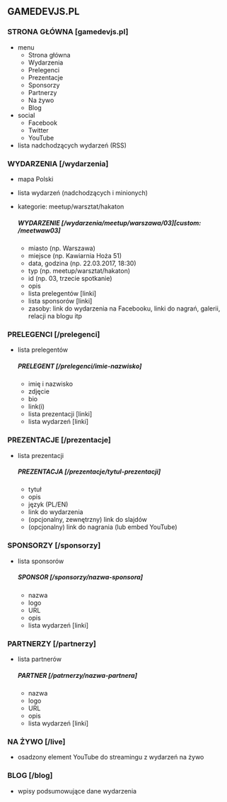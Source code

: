 ## GAMEDEVJS.PL

### STRONA GŁÓWNA [gamedevjs.pl]

- menu
	- Strona główna
	- Wydarzenia
	- Prelegenci
	- Prezentacje
	- Sponsorzy
	- Partnerzy
	- Na żywo
	- Blog
- social
	- Facebook
	- Twitter
	- YouTube
- lista nadchodzących wydarzeń (RSS)

### WYDARZENIA [/wydarzenia]

- mapa Polski
- lista wydarzeń (nadchodzących i minionych)
- kategorie: meetup/warsztat/hakaton

	##### WYDARZENIE [/wydarzenia/meetup/warszawa/03][custom: /meetwaw03]
	
	- miasto (np. Warszawa)
	- miejsce (np. Kawiarnia Hoża 51)
	- data, godzina (np. 22.03.2017, 18:30)
	- typ (np. meetup/warsztat/hakaton)
	- id (np. 03, trzecie spotkanie)
	- opis
	- lista prelegentów [linki]
	- lista sponsorów [linki]
	- zasoby: link do wydarzenia na Facebooku, linki do nagrań, galerii, relacji na blogu itp

### PRELEGENCI [/prelegenci]

- lista prelegentów

	##### PRELEGENT [/prelegenci/imie-nazwisko]
	
	- imię i nazwisko
	- zdjęcie
	- bio
	- link(i)
	- lista prezentacji [linki]
	- lista wydarzeń [linki]

### PREZENTACJE [/prezentacje]

- lista prezentacji

	##### PREZENTACJA [/prezentacje/tytul-prezentacji]
	
	- tytuł
	- opis
	- język (PL/EN)
	- link do wydarzenia
	- (opcjonalny, zewnętrzny) link do slajdów
	- (opcjonalny) link do nagrania (lub embed YouTube)

### SPONSORZY [/sponsorzy]

- lista sponsorów

	##### SPONSOR [/sponsorzy/nazwa-sponsora]
	
	- nazwa
	- logo
	- URL
	- opis
	- lista wydarzeń [linki]


### PARTNERZY [/partnerzy]

- lista partnerów

	##### PARTNER [/patrnerzy/nazwa-partnera]
	
	- nazwa
	- logo
	- URL
	- opis
	- lista wydarzeń [linki]

### NA ŻYWO [/live]

- osadzony element YouTube do streamingu z wydarzeń na żywo

### BLOG [/blog]

- wpisy podsumowujące dane wydarzenia